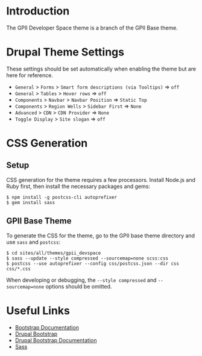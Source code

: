 # Introduction

The GPII Developer Space theme is a branch of the GPII Base theme.

# Drupal Theme Settings

These settings should be set automatically when enabling the theme but are here for reference.

- `General` > `Forms` > `Smart form descriptions (via Tooltips)` => `off`
- `General` > `Tables` > `Hover rows` => `off`
- `Components` > `Navbar` > `Navbar Position` => `Static Top`
- `Components` > `Region Wells` > `Sidebar First` => `None`
- `Advanced` > `CDN` > `CDN Provider` => `None`
- `Toggle Display` > `Site slogan` => `off`

# CSS Generation

## Setup

CSS generation for the theme requires a few processors. Install Node.js and Ruby first, then install the necessary packages and gems:

    $ npm install -g postcss-cli autoprefixer
    $ gem install sass

## GPII Base Theme

To generate the CSS for the theme, go to the GPII base theme directory and use `sass` and `postcss`:

    $ cd sites/all/themes/gpii_devspace
    $ sass --update --style compressed --sourcemap=none scss:css
    $ postcss --use autoprefixer --config css/postcss.json --dir css css/*.css

When developing or debugging, the `--style compressed` and `--sourcemap=none` options should be omitted.

# Useful Links

- [Bootstrap Documentation](https://getbootstrap.com/getting-started/)
- [Drupal Bootstrap](https://www.drupal.org/project/bootstrap)
- [Drupal Bootstrap Documentation](http://drupal-bootstrap.org/api/bootstrap)
- [Sass](http://sass-lang.com/)
